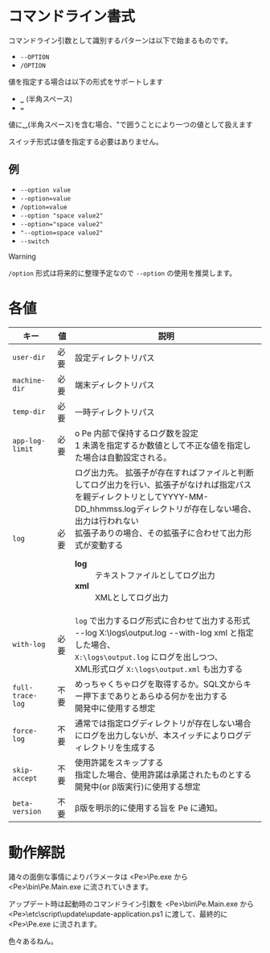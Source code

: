 # コマンドライン書式

コマンドライン引数として識別するパターンは以下で始まるものです。

* `--OPTION`
* `/OPTION`

値を指定する場合は以下の形式をサポートします

* `␣` (半角スペース)
* `=`

値に␣(半角スペース)を含む場合、"で囲うことにより一つの値として扱えます

スイッチ形式は値を指定する必要はありません。

## 例

* `--option value`
* `--option=value`
* `/option=value`
* `--option "space value2"`
* `--option="space value2"`
* `"--option=space value2"`
* `--switch`

> [!WARNING]
> `/option` 形式は将来的に整理予定なので `--option` の使用を推奨します。

# 各値

| キー | 値 | 説明 |
|---|---|---|
| `user-dir` | 必要 | 設定ディレクトリパス |
| `machine-dir` | 必要 | 端末ディレクトリパス |
| `temp-dir` | 必要 | 一時ディレクトリパス |
| `app-log-limit` | 必要 | o	Pe 内部で保持するログ数を設定<br />1 未満を指定するか数値として不正な値を指定した場合は自動設定される。 |
| `log` | 必要 | ログ出力先。 拡張子が存在すればファイルと判断してログ出力を行い、拡張子がなければ指定パスを親ディレクトリとしてYYYY-MM-DD_hhmmss.logディレクトリが存在しない場合、出力は行われない<br />拡張子ありの場合、その拡張子に合わせて出力形式が変動する<br /> <dl><dt>**log**</dt><dd>テキストファイルとしてログ出力</dd><dt>**xml**</dt><dd>XMLとしてログ出力</dd> | <!-- </dl> 付けるとおっかしなことになる -->
| `with-log` | 必要 | `log` で出力するログ形式に合わせて出力する形式<br /><MdInline kind="sample">--log X:\logs\output.log --with-log xml</MdInline> と指定した場合、<br />`X:\logs\output.log` にログを出しつつ、<br />XML形式ログ `X:\logs\output.xml` も出力する |
| `full-trace-log` | 不要 | めっちゃくちゃログを取得するか。SQL文からキー押下までありとあらゆる何かを出力する<br />開発中に使用する想定 |
| `force-log` | 不要 | 通常では指定ログディレクトリが存在しない場合にログを出力しないが、本スイッチによりログディレクトリを生成する |
| `skip-accept` | 不要 | 使用許諾をスキップする<br />指定した場合、使用許諾は承諾されたものとする<br />開発中(or β版実行)に使用する想定 |
| `beta-version` | 不要 | β版を明示的に使用する旨を Pe に通知。 |

# 動作解説

諸々の面倒な事情によりパラメータは <MdPath>&lt;Pe&gt;\Pe.exe</MdPath> から <MdPath>&lt;Pe&gt;\bin\Pe.Main.exe</MdPath> に流されていきます。

アップデート時は起動時のコマンドライン引数を <MdPath>&lt;Pe&gt;\bin\Pe.Main.exe</MdPath> から <MdPath>&lt;Pe&gt;\etc\script\update\update-application.ps1</MdPath> に渡して、最終的に <MdPath>&lt;Pe&gt;\Pe.exe</MdPath> に流されます。

色々あるねん。
